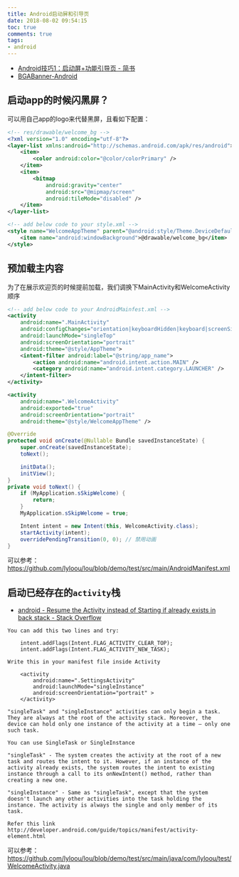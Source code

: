 ```yaml
---
title: Android启动屏和引导页
date: 2018-08-02 09:54:15
toc: true
comments: true
tags:
- android
---
```


- [Android技巧1：启动屏+功能引导页 - 简书](https://www.jianshu.com/p/2368218b60b6)
- [BGABanner-Android](https://github.com/bingoogolapple/BGABanner-Android)


## 启动app的时候闪黑屏？
可以用自己app的logo来代替黑屏，且看如下配置：
```xml
<!-- res/drawable/welcome_bg -->
<?xml version="1.0" encoding="utf-8"?>
<layer-list xmlns:android="http://schemas.android.com/apk/res/android">
    <item>
        <color android:color="@color/colorPrimary" />
    </item>
    <item>
        <bitmap
            android:gravity="center"
            android:src="@mipmap/screen"
            android:tileMode="disabled" />
    </item>
</layer-list>
```

```xml
<!-- add below code to your style.xml -->
<style name="WelcomeAppTheme" parent="@android:style/Theme.DeviceDefault.NoActionBar.Fullscreen">
    <item name="android:windowBackground">@drawable/welcome_bg</item>
</style>
```

## 预加载主内容
为了在展示欢迎页的时候提前加载，我们调换下MainActivity和WelcomeActivity顺序
```xml
<!-- add below code to your AndroidMainfest.xml -->
<activity
    android:name=".MainActivity"
    android:configChanges="orientation|keyboardHidden|keyboard|screenSize|locale"
    android:launchMode="singleTop"
    android:screenOrientation="portrait"
    android:theme="@style/AppTheme">
    <intent-filter android:label="@string/app_name">
        <action android:name="android.intent.action.MAIN" />
        <category android:name="android.intent.category.LAUNCHER" />
    </intent-filter>
</activity>

<activity
    android:name=".WelcomeActivity"
    android:exported="true"
    android:screenOrientation="portrait"
    android:theme="@style/WelcomeAppTheme" />
```

```java
@Override
protected void onCreate(@Nullable Bundle savedInstanceState) {
    super.onCreate(savedInstanceState);
    toNext();

    initData();
    initView();
}
private void toNext() {
    if (MyApplication.sSkipWelcome) {
        return;
    }
    MyApplication.sSkipWelcome = true;

    Intent intent = new Intent(this, WelcomeActivity.class);
    startActivity(intent);
    overridePendingTransition(0, 0); // 禁用动画
}
```

可以参考： https://github.com/lyloou/lou/blob/demo/test/src/main/AndroidManifest.xml


## 启动已经存在的`activity`栈
- [android - Resume the Activity instead of Starting if already exists in back stack - Stack Overflow](https://stackoverflow.com/questions/15359124/resume-the-activity-instead-of-starting-if-already-exists-in-back-stack)
```
You can add this two lines and try:

    intent.addFlags(Intent.FLAG_ACTIVITY_CLEAR_TOP);
    intent.addFlags(Intent.FLAG_ACTIVITY_NEW_TASK);

Write this in your manifest file inside Activity

    <activity
        android:name=".SettingsActivity"
        android:launchMode="singleInstance"
        android:screenOrientation="portrait" >
    </activity>

"singleTask" and "singleInstance" activities can only begin a task. They are always at the root of the activity stack. Moreover, the device can hold only one instance of the activity at a time — only one such task.

You can use SingleTask or SingleInstance

"singleTask" - The system creates the activity at the root of a new task and routes the intent to it. However, if an instance of the activity already exists, the system routes the intent to existing instance through a call to its onNewIntent() method, rather than creating a new one.

"singleInstance" - Same as "singleTask", except that the system doesn't launch any other activities into the task holding the instance. The activity is always the single and only member of its task.

Refer this link http://developer.android.com/guide/topics/manifest/activity-element.html
```

可以参考： https://github.com/lyloou/lou/blob/demo/test/src/main/java/com/lyloou/test/WelcomeActivity.java